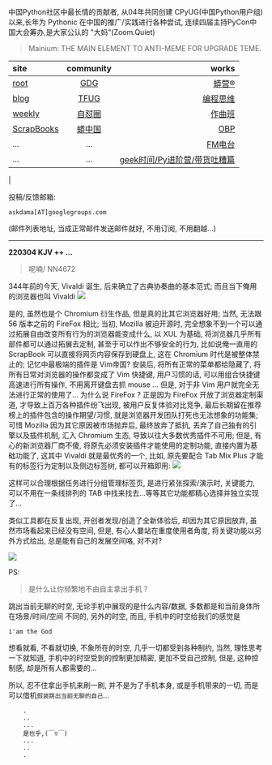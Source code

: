中国Python社区中最长情的贡献者, 从04年共同创建 CPyUG(中国Python用户组)以来,长年为 Pythonic 在中国的推广/实践进行各种尝试, 连续四届主持PyCon中国大会筹办,是大家公认的 "大妈"(Zoom.Quiet)

> Mainium: THE MAIN ELEMENT TO ANTI-MEME FOR UPGRADE TEME.

| site | community | works |
| :-----| :----: | ----: |
| [root](http://zoomquiet.io/) | [GDG](https://blog.zhgdg.org/) | [蟒营®](https://doc.101.camp/) |
| [blog](https://blog.zoomquiet.io/pages/zoomquiet.html) | [TFUG](http://zh.tfug.world/) | [编程思维](https://py.101.camp/) |
| [weekly](http://weekly.pychina.org/) | [自怼圈](https://du.101.camp/) | [作曲班](https://mu.101.camp/) |
| [ScrapBooks](https://zoomquiet.io/collection.html) | [蟒中国](https://pychina.org/) | [OBP](https://zoomquiet.io/obp/index.html) |
| ... | ... | [FM电台](https://fm.101.camp/) |
| ... | ... | [geek时间/Py进阶营/带货吐糟篇](https://fm.101.camp/2020/geek2py-dama.html) 
 |


投稿/反馈邮箱:

    askdama[AT]googlegroups.com

(邮件列表地址, 
当成正常邮件发送邮件就好, 不用订阅, 不用翻越...)



---------------------------------------------------
**220304 KJV ++ ...**


> 呢喃/ NN4672




344年前的今天, Vivaldi 诞生, 后来确立了古典协奏曲的基本范式; 而且当下俺用的浏览器也叫 Vivaldi
![](https://ipic.zoomquiet.top/2022-03-03-zshot%202022-03-03%2008.47.59.jpg)


是的, 虽然也是个 Chromium 衍生作品, 但是真的比其它浏览器好用; 当然, 无法跟 56 版本之前的 FireFox 相比; 当初, Mozilla 被迫开源时, 完全想象不到一个可以通过拓展自由改变所有行为的浏览器能变成什么, 以 XUL 为基础, 将浏览器几乎所有部件都可以通过拓展去定制, 甚至于可以作出不够安全的行为, 比如说俺一直用的 ScrapBook 可以直接将网页内容保存到硬盘上, 这在 Chromium 时代是被整体禁止的; 
记忆中最极端的插件是 Vim帝国? 安装后, 将所有正常的菜单都给隐藏了, 将所有日常对浏览器的操作都变成了 Vim 快捷键, 用户习惯的话, 可以用组合快捷键高速进行所有操作, 不用离开键盘去抓 mouse ... 但是, 对于非 Vim 用户就完全无法进行正常的使用了...
为什么说 FireFox ? 正是因为 FireFox 开放了浏览器定制渠道, 才导致上百万各种插件纷飞出现, 被用户反复体验对比竞争, 最后长期留在推荐榜上的插件包含的操作期望/习惯, 就是浏览器开发团队打死也无法想象的功能集; 可惜 Mozilla 因为其它原因被市场抛弃后, 最终放弃了抵抗, 丢弃了自己独有的引擎以及插件机制, 汇入 Chromium 生态, 导致以往大多数优秀插件不可用; 但是, 有心的新浏览器厂商不傻, 将原先必须安装插件才能使用的定制功能, 直接内置为基础功能了, 这其中 Vivaldi 就是最优秀的一个, 比如, 原先要配合 Tab Mix Plus 才能有的标签行为定制以及侧边标签树, 都可以开箱即用:
![](https://ipic.zoomquiet.top/2022-03-03-zshot%202022-03-03%2009.03.49.jpg)

这样可以合理根据任务进行分组管理标签页, 是进行紧张探索/演示时, 关键能力, 可以不用在一条线排列的 TAB 中找来找去...等等其它功能都精心选择并独立实现了...

类似工具都在反复出现, 开创者发现/创造了全新体验后, 却因为其它原因放弃, 虽然市场看起来已经没有空间, 但是, 有心人嘦站在重度使用者角度, 将关键功能以另外方式给出, 总是能有自己的发展空间咯, 对不对?



![](https://ipic.zoomquiet.top/2022-03-03-zq42-today-card-2203.004.jpeg)



PS:
> 是什么让你频繁地不由自主拿出手机？

跳出当前无聊的时空,
无论手机中展现的是什么内容/数据,
多数都是和当前身体所在场景/时间/空间 不同的,
另外的时空,
而且, 手机中的时空给我们的感觉是

    i'am the God

想看就看, 不看就切换,
不象所在的时空, 几乎一切都受到各种制约,
当然,
理性思考一下就知道,
手机中的时空受到的控制更加精密, 更加不受自己控制,
但是, 这种控制感,
却是所有人都需要的...

所以, 
忍不住拿出手机来刷一刷,
并不是为了手机本身, 或是手机带来的一切,
而是可以借机`假装跳出当前无聊的自己`...



```
    .
    ..
    ...
    是也乎,(￣▽￣)
    ...
    ..
    .
```


